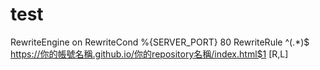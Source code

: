 # test
RewriteEngine on
RewriteCond %{SERVER_PORT} 80
RewriteRule ^(.*)$ https://你的帳號名稱.github.io/你的repository名稱/index.html$1 [R,L]
